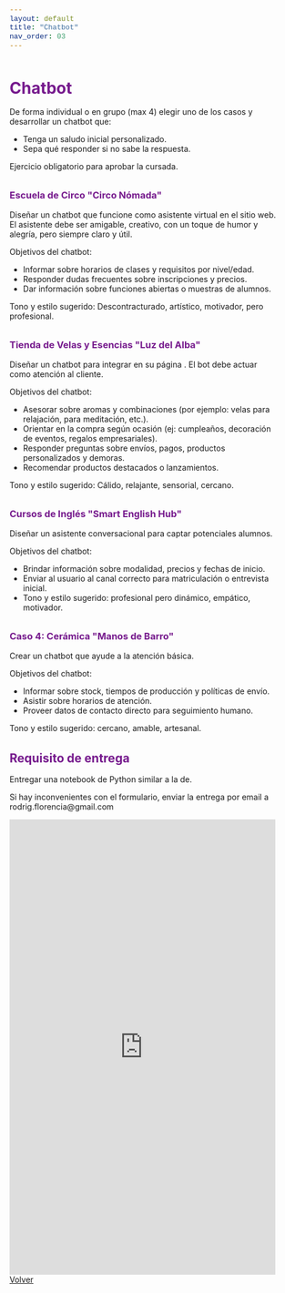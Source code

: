 ```yaml
---
layout: default
title: "Chatbot"
nav_order: 03
---
```


<html lang="es">
<head>
    <meta charset="UTF-8">
    <meta name="viewport" content="width=device-width, initial-scale=1.0">
    <title>Chatbot</title>
    <link href="https://cdn.jsdelivr.net/npm/bootstrap@5.3.0/dist/css/bootstrap.min.css" rel="stylesheet">
    <link rel="stylesheet" href="https://cdn.jsdelivr.net/npm/bootstrap-icons@1.10.0/font/bootstrap-icons.css">
    <style>
        :root {
            --primary: #761a8d;
            --primary-light: #8e3ea5;
            --primary-dark: #5a0f6e;
        }
        body {
            padding-top: 2rem;
            padding-bottom: 2rem;
        }
        .content {
            max-width: 800px;
            margin: 0 auto;
            padding: 0 1rem;
        }
        h1, h2, h3, h4, h5, h6 {
            color: var(--primary);
            margin-top: 2rem;
            margin-bottom: 1rem;
        }
        img {
            max-width: 100%;
            height: auto;
            display: block;
            margin: 2rem auto;
            border-radius: 8px;
            box-shadow: 0 4px 8px rgba(0,0,0,0.1);
        }
        table {
            width: 100%;
            margin: 2rem 0;
            border-collapse: collapse;
        }
        th, td {
            padding: 0.75rem;
            border: 1px solid #dee2e6;
            text-align: left;
        }
        th {
            background-color: #f8f9fa;
            font-weight: 600;
        }
        pre {
            background-color: #f8f9fa;
            padding: 1rem;
            border-radius: 4px;
            overflow-x: auto;
        }
        code {
            font-family: 'Courier New', Courier, monospace;
            background-color: #f8f9fa;
            padding: 0.2rem 0.4rem;
            border-radius: 3px;
            font-size: 0.9em;
        }
        blockquote {
            border-left: 4px solid var(--primary);
            padding-left: 1rem;
            margin-left: 0;
            color: #6c757d;
            font-style: italic;
        }
        .btn-back {
            margin-top: 2rem;
        }
    </style>
</head>
<body>
    <div class="container">
        <div class="content">
            <h1>Chatbot</h1>
         
<p>De forma individual o en grupo (max 4) elegir uno de los casos y desarrollar un chatbot que:</p>
<ul>
<li>Tenga un saludo inicial personalizado.</li>
<li>Sepa qué responder si no sabe la respuesta.</li>
</ul>

<p>Ejercicio obligatorio para aprobar la cursada.</p>

<h3 id="objetivo">Escuela de Circo "Circo Nómada"</h3>
<p>Diseñar un chatbot que funcione como asistente virtual en el sitio web. El asistente debe ser amigable, creativo, con un toque de humor y alegría, pero siempre claro y útil.</p>
<p>Objetivos del chatbot:</p>
<ul>
<li>Informar sobre horarios de clases y requisitos por nivel/edad.</li>
<li>Responder dudas frecuentes sobre inscripciones y precios.</li>
<li>Dar información sobre funciones abiertas o muestras de alumnos.</li>
</ul>
<p>Tono y estilo sugerido: Descontracturado, artístico, motivador, pero profesional.</p>

<h3 id="objetivo_1">Tienda de Velas y Esencias "Luz del Alba"</h3>
<p>Diseñar un chatbot para integrar en su página . El bot debe actuar como atención al cliente.</p>
<p>Objetivos del chatbot:</p>
<ul>
<li>Asesorar sobre aromas y combinaciones (por ejemplo: velas para relajación, para meditación, etc.).</li>
<li>Orientar en la compra según ocasión (ej: cumpleaños, decoración de eventos, regalos empresariales).</li>
<li>Responder preguntas sobre envíos, pagos, productos personalizados y demoras.</li>
<li>Recomendar productos destacados o lanzamientos.</li>
</ul>
<p>Tono y estilo sugerido: Cálido, relajante, sensorial, cercano.</p>

<h3 id="objetivo_2">Cursos de Inglés "Smart English Hub"</h3>
<p>Diseñar un asistente conversacional para captar potenciales alumnos.</p>
<p>Objetivos del chatbot:</p>
<ul>
<li>Brindar información sobre modalidad, precios y fechas de inicio.</li>
<li>Enviar al usuario al canal correcto para matriculación o entrevista inicial.</li>
<li>Tono y estilo sugerido: profesional pero dinámico, empático, motivador.</li>
</ul>

<h3 id="objetivo_3">Caso 4: Cerámica "Manos de Barro"</h3>
<p>Crear un chatbot que ayude a la atención básica.</p>
<p>Objetivos del chatbot:</p>
<ul>
<li>Informar sobre stock, tiempos de producción y políticas de envío.</li>
<li>Asistir sobre horarios de atención.</li>
<li>Proveer datos de contacto directo para seguimiento humano.</li>
</ul>
<p>Tono y estilo sugerido: cercano, amable, artesanal.</p>

<h2 id="requisito-de-entrega">Requisito de entrega</h2>
<p>Entregar una notebook de Python similar a la de.</p>
<p>Si hay inconvenientes con el formulario, enviar la entrega por email a rodrig.florencia@gmail.com</p>
<iframe aria-label='Entregable Nro. 1' frameborder="0" style="height:800px;width:99%;border:none;" src='https://forms.zohopublic.com/frodriguezpla1/form/FormulariodeNotebookdePython/formperma/-06sxUqwI60BuMUDlPd6UMAy9PtbKn2lQrxtWgrjBQE'></iframe>
            <div class="d-grid gap-2 d-md-flex justify-content-md-end mt-4">
                <a href="javascript:history.back()" class="btn btn-outline-primary btn-back">
                    <i class="bi bi-arrow-left me-2"></i>Volver
                </a>
            </div>
        </div>
    </div>
    <script src="https://cdn.jsdelivr.net/npm/bootstrap@5.3.0/dist/js/bootstrap.bundle.min.js"></script>
</body>
</html>
